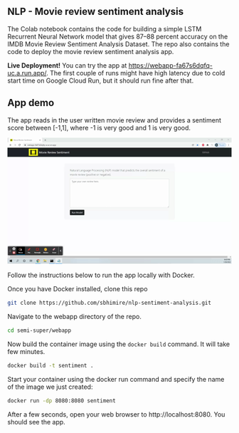 ## NLP - Movie review sentiment analysis

The Colab notebook contains the code for building a simple LSTM Recurrent Neural Network model that gives 87–88 percent accuracy on the IMDB Movie Review Sentiment Analysis Dataset. The repo also contains the code to deploy the movie review sentiment analysis app.

**Live Deployment!** You can try the app at https://webapp-fa67s6dqfq-uc.a.run.app/. The first couple of runs might have high latency due to cold start time on Google Cloud Run, but it should run fine after that.

## App demo

The app reads in the user written movie review and provides a sentiment score between [-1,1], where -1 is very good and 1 is very good.

<img src=".github\readme\demo.gif">

Follow the instructions below to run the app locally with Docker.

Once you have Docker installed, clone this repo 

```bash
git clone https://github.com/sbhimire/nlp-sentiment-analysis.git
```

Navigate to the webapp directory of the repo.

```bash
cd semi-super/webapp
```

Now build the container image using the `docker build` command. It will take few minutes.

```bash
docker build -t sentiment .
```

Start your container using the docker run command and specify the name of the image we just created:

```bash
docker run -dp 8080:8080 sentiment
```

After a few seconds, open your web browser to http://localhost:8080. You should see the app.
